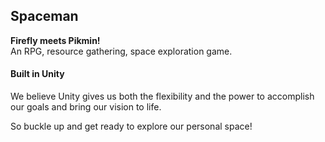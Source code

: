 ## Spaceman ##

**Firefly meets Pikmin!**<br>
An RPG, resource gathering, space exploration game. 

#### Built in Unity ####

We believe Unity gives us both the flexibility and the power to accomplish our goals and bring our vision to life.

So buckle up and get ready to explore our personal space!
